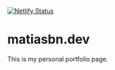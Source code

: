 [![Netlify Status](https://api.netlify.com/api/v1/badges/c5ad40f0-051e-44f5-8f67-6ee886df191b/deploy-status)](https://app.netlify.com/sites/matiasbn/deploys)
# matiasbn.dev

This is my personal portfolio page.

